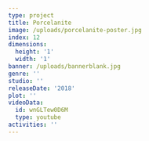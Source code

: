 ```yaml
---
type: project
title: Porcelanite
image: /uploads/porcelanite-poster.jpg
index: 12
dimensions:
  height: '1'
  width: '1'
banner: /uploads/bannerblank.jpg
genre: ''
studio: ''
releaseDate: '2018'
plot: ''
videoData:
  id: wnGLTew0D6M
  type: youtube
activities: ''
---
```


